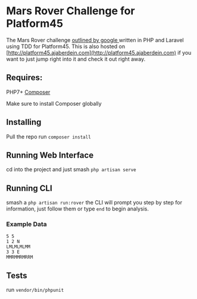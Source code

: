 


# Mars Rover Challenge for Platform45

The Mars Rover challenge [outlined by google ]([https://code.google.com/archive/p/marsrovertechchallenge/](https://code.google.com/archive/p/marsrovertechchallenge/)) written in PHP and Laravel using TDD for Platform45.
This is also hosted on [http://platform45.ajaberdein.com](http://platform45.ajaberdein.com) if you want to just jump right into it and check it out right away.

## Requires:

PHP7+
[Composer](https://getcomposer.org/)

Make sure to  install Composer globally

## Installing

Pull the repo
run ```composer install```

## Running Web Interface
cd into the project
and just smash ```php artisan serve```

## Running CLI

smash a ```php artisan run:rover```
the CLI will prompt you step by step for information, just follow them or type ```end``` to begin analysis.

### Example Data
```
5 5
1 2 N
LMLMLMLMM
3 3 E
MMRMMRMRRM
```

## Tests
run ```vendor/bin/phpunit``` 
